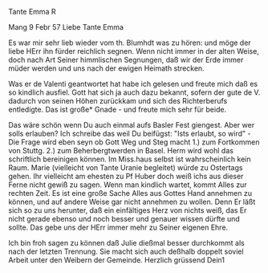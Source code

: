 Tante Emma R

 Mang 9 Febr 57
Liebe Tante Emma

Es war mir sehr lieb wieder vom th. Blumhdt was zu hören: und möge der liebe HErr ihn fürder reichlich segnen. Wenn nicht immer in der alten Weise, doch nach Art Seiner himmlischen Segnungen, daß wir der Erde immer müder werden und uns nach der ewigen Heimath strecken.

Was er de Valenti geantwortet hat habe ich gelesen und freute mich daß es so kindlich ausfiel. Gott hat sich ja auch dazu bekannt, sofern der gute de V. dadurch von seinen Höhen zurückkam und sich des Richterberufs entledigte. Das ist große* Gnade - und freute mich sehr für beide.

Das wäre schön wenn Du auch einmal aufs Basler Fest giengest. Aber wer solls erlauben? Ich schreibe das weil Du beifügst: "Ists erlaubt, so wird" - Die Frage wird eben seyn ob Gott Weg und Steg macht 1.) zum Fortkommen von Stuttg. 2.) zum Beherbergtwerden in Basel. Herm wird wohl das schriftlich bereinigen können. Im Miss.haus selbst ist wahrscheinlich kein Raum. Marie (vielleicht von Tante Uranie begleitet) würde zu Ostertags gehen. Ihr vielleicht am ehesten zu Pf Huber doch weiß ichs aus dieser Ferne nicht gewiß zu sagen. Wenn man kindlich wartet, kommt Alles zur rechten Zeit. Es ist eine große Sache Alles aus Gottes Hand annehmen zu können, und auf andere Weise gar nicht annehmen zu wollen. Denn Er läßt sich so zu uns herunter, daß ein einfältiges Herz von nichts weiß, das Er nicht gerade ebenso und noch besser und genauer wissen dürfte und sollte. Das gebe uns der HErr immer mehr zu Seiner eigenen Ehre.

Ich bin froh sagen zu können daß Julie dießmal besser durchkommt als nach der letzten Trennung. Sie macht sich auch deßhalb doppelt soviel Arbeit unter den Weibern der Gemeinde.
 Herzlich grüssend Dein1

